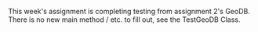 This week's assignment is completing testing from assignment 2's GeoDB.
There is no new main method / etc. to fill out, see the TestGeoDB Class.